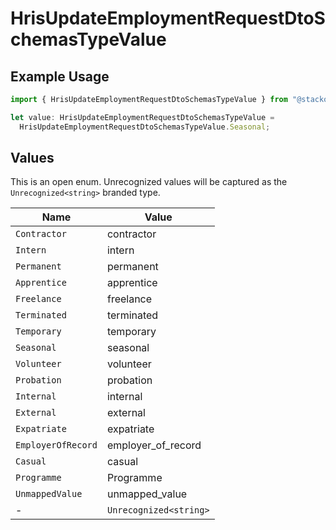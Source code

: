 # HrisUpdateEmploymentRequestDtoSchemasTypeValue

## Example Usage

```typescript
import { HrisUpdateEmploymentRequestDtoSchemasTypeValue } from "@stackone/stackone-client-ts/sdk/models/shared";

let value: HrisUpdateEmploymentRequestDtoSchemasTypeValue =
  HrisUpdateEmploymentRequestDtoSchemasTypeValue.Seasonal;
```

## Values

This is an open enum. Unrecognized values will be captured as the `Unrecognized<string>` branded type.

| Name                   | Value                  |
| ---------------------- | ---------------------- |
| `Contractor`           | contractor             |
| `Intern`               | intern                 |
| `Permanent`            | permanent              |
| `Apprentice`           | apprentice             |
| `Freelance`            | freelance              |
| `Terminated`           | terminated             |
| `Temporary`            | temporary              |
| `Seasonal`             | seasonal               |
| `Volunteer`            | volunteer              |
| `Probation`            | probation              |
| `Internal`             | internal               |
| `External`             | external               |
| `Expatriate`           | expatriate             |
| `EmployerOfRecord`     | employer_of_record     |
| `Casual`               | casual                 |
| `Programme`            | Programme              |
| `UnmappedValue`        | unmapped_value         |
| -                      | `Unrecognized<string>` |
